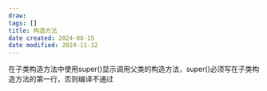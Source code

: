 ```yaml
---
draw:
tags: []
title: 构造方法
date created: 2024-08-15
date modified: 2024-11-12
---
```


在子类构造方法中使用super()显示调用父类的构造方法，super()必须写在子类构造方法的第一行，否则编译不通过
